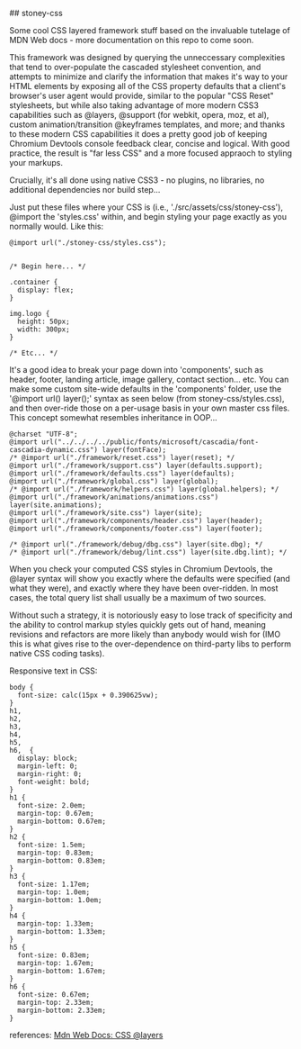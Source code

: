 <head>
  <link rel="stylesheet" href="./styles.css">
</head>
<body>
<p>
## stoney-css

Some cool CSS layered framework stuff based on the invaluable tutelage of MDN Web docs - more documentation on this repo to come soon.

This framework was designed by querying the unneccessary complexities that tend to over-populate the cascaded stylesheet convention, and attempts to minimize and clarify the information that makes it's way to your HTML elements by exposing all of the CSS property defaults that a client's browser's user agent would provide, similar to the popular "CSS Reset" stylesheets, but while also taking advantage of more modern CSS3 capabilities such as @layers, @support (for webkit, opera, moz, et al), custom animation/transition @keyframes templates, and more; and thanks to these modern CSS capabilities it does a pretty good job of keeping Chromium Devtools console feedback clear, concise and logical. With good practice, the result is "far less CSS" and a more focused appraoch to styling your markups.

Crucially, it's all done using native CSS3 - no plugins, no libraries, no additional dependencies nor build step...

Just put these files where your CSS is (i.e., './src/assets/css/stoney-css'), @import the 'styles.css' within, and begin styling your page exactly as you normally would. Like this:

```
@import url("./stoney-css/styles.css");


/* Begin here... */

.container {
  display: flex;
}

img.logo {
  height: 50px;
  width: 300px;
}

/* Etc... */
```

It's a good idea to break your page down into 'components', such as header, footer, landing article, image gallery, contact section... etc. You can make some custom site-wide defaults in the 'components' folder, use the '@import url() layer();' syntax as seen below (from stoney-css/styles.css), and then over-ride those on a per-usage basis in your own master css files. This concept somewhat resembles inheritance in OOP...

```
@charset "UTF-8";
@import url("../../../../public/fonts/microsoft/cascadia/font-cascadia-dynamic.css") layer(fontFace);
/* @import url("./framework/reset.css") layer(reset); */
@import url("./framework/support.css") layer(defaults.support);
@import url("./framework/defaults.css") layer(defaults);
@import url("./framework/global.css") layer(global);
/* @import url("./framework/helpers.css") layer(global.helpers); */
@import url("./framework/animations/animations.css") layer(site.animations);
@import url("./framework/site.css") layer(site);
@import url("./framework/components/header.css") layer(header);
@import url("./framework/components/footer.css") layer(footer);

/* @import url("./framework/debug/dbg.css") layer(site.dbg); */
/* @import url("./framework/debug/lint.css") layer(site.dbg.lint); */
```

When you check your computed CSS styles in Chromium Devtools, the @layer syntax will show you exactly where the defaults were specified (and what they were), and exactly where they have been over-ridden. In most cases, the total query list shall usually be a maximum of two sources.

Without such a strategy, it is notoriously easy to lose track of specificity and the ability to control markup styles quickly gets out of hand, meaning revisions and refactors are more likely than anybody would wish for (IMO this is what gives rise to the over-dependence on third-party libs to perform native CSS coding tasks).

Responsive text in CSS:
```
body {
  font-size: calc(15px + 0.390625vw);
}
h1,
h2,
h3,
h4,
h5,
h6,  {
  display: block;
  margin-left: 0;
  margin-right: 0;
  font-weight: bold;
}
h1 {
  font-size: 2.0em;
  margin-top: 0.67em;
  margin-bottom: 0.67em;
}
h2 {
  font-size: 1.5em;
  margin-top: 0.83em;
  margin-bottom: 0.83em;
}
h3 {
  font-size: 1.17em;
  margin-top: 1.0em;
  margin-bottom: 1.0em;
}
h4 {
  margin-top: 1.33em;
  margin-bottom: 1.33em;
}
h5 {
  font-size: 0.83em;
  margin-top: 1.67em;
  margin-bottom: 1.67em;
}
h6 {
  font-size: 0.67em;
  margin-top: 2.33em;
  margin-bottom: 2.33em;
}
```

references: <a href="https://developer.mozilla.org/en-US/docs/Web/CSS/@layer">Mdn Web Docs: CSS @layers</a>
</p>
</body>
